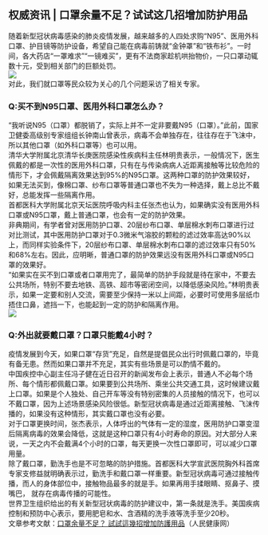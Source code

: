 ## 权威资讯 | 口罩余量不足？试试这几招增加防护用品  
随着新型冠状病毒感染的肺炎疫情发展，越来越多的人四处求购“N95”、医用外科口罩、护目镜等防护设备，希望自己能在病毒前铸就“金钟罩”和“铁布衫”。一时间，各大药店“一罩难求”“一镜难买”，更有不法商家趁机哄抬物价，一只口罩动辄数十元，受到相关部门的巨额处罚。  
![](http://cdncms.v-keep.cn/wp-content/uploads/2020/02/未标题-1.jpg)  
对此，我们就口罩等民众较为关心的几个问题采访了相关专家。  
### Q:买不到N95口罩、医用外科口罩怎么办？  
“我听说N95（口罩）都脱销了，实际上并不一定非要戴N95（口罩）。”此前，国家卫健委高级别专家组组长钟南山曾表示，病毒不会单独存在，往往存在于飞沫中，所以其他口罩（如外科口罩等）也可以用。  
清华大学附属北京清华长庚医院感染性疾病科主任林明贵表示，一般情况下，医生佩戴的都是一次性的医用外科口罩，只有在与传染病病人近距离接触等比较危险的情形下，才会佩戴隔离效果达到95%的N95口罩。这两种口罩的防护效果较好，如果无法买到，像棉口罩、纱布口罩等普通口罩也不失为一种选择，戴上总比不戴好，总能发挥一些隔离作用。  
首都医科大学附属北京天坛医院呼吸内科主任张杰也认为，如果确实没有医用外科口罩或N95口罩，戴上普通口罩，也会有一定的防护效果。  
非典期间，有学者曾对医用防护口罩、20层纱布口罩、单层棉水刺布口罩进行过对比测试，其中医用防护口罩对于0.3微米气溶胶的颗粒的滤过效率高达90%以上，而同样实验条件下，20层纱布口罩、单层棉水刺布口罩的滤过效率只有50%和68%左右。因此，应明晰，普通口罩的防护效果远没有医用外科口罩或N95口罩的效果好。  
“如果实在买不到口罩或者口罩用完了，最简单的防护手段就是待在家中，不要去公共场所，特别不要去地铁、高铁、超市等密闭空间，以降低感染风险。”林明贵表示，如果一定要和别人交流，需要至少保持一米以上间距，必要时可使用多层纸巾捂住口鼻，遮挡一下，也能起到一定的防护和隔离作用。  
![](http://cdncms.v-keep.cn/wp-content/uploads/2020/02/无标题.jpg)  
### Q:外出就要戴口罩？口罩只能戴4小时？  
疫情发展到今天，如果口罩“存货”充足，自然是提倡民众出行时佩戴口罩的，毕竟有备无患。然而如果口罩并不充足，其实有些场景是可以酌情不戴的。  
中国疾控中心副主任冯子健在近日召开的新闻发布会上表示，普通人不必每个场所、每个情形都佩戴口罩。如果要到公共场所、乘坐公共交通工具，这时候建议戴上口罩。如果是个人独处、自己开车等没有特别密集的人员接触的情况下，也可以不戴口罩，因为上述场景感染风险很低。新型冠状病毒是通过近距离接触、飞沫传播的，如果没有这种情形，其实戴口罩也没有必要。  
对于口罩更换时间，张杰表示，人体呼出的气体有一定的湿度，医用防护口罩变湿后隔离病毒的效果会降低，这就是这种口罩只有4小时寿命的原因。对大部分人来说，一天之内不会戴满4个小时的口罩，每天更换一次性口罩即可，可以减少口罩用量。  
除了戴口罩，勤洗手也是不可忽略的防护措施。首都医科大学宣武医院胸外科首席专家支修益就明确表示过，勤洗手和戴口罩一样重要。新型冠状病毒可通过接触传播，而人的身体部位中，接触物品最多的就是手。如果再用手揉眼睛、抠鼻子、摸嘴巴， 就存在病毒传播的可能性。  
世界卫生组织给出的有关新型冠状病毒的防护建议中，第一条就是洗手。美国疾病控制和预防中心表示，要用肥皂和水、含酒精的洗手液等洗手至少20秒。  
文章参考文献：<a href="http://env.people.com.cn/BIG5/n1/2020/0210/c1010-31579340.html">口罩余量不足？&nbsp;試試這幾招增加防護用品</a>（人民健康网）  
